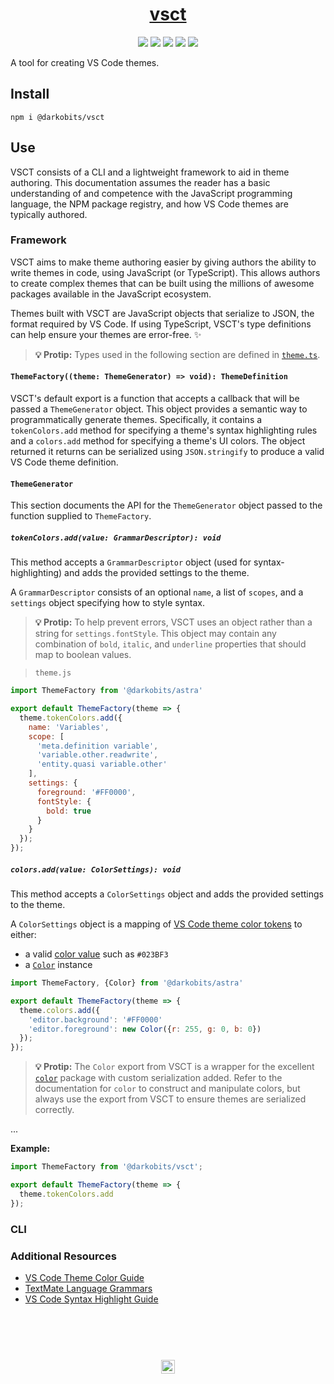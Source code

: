 <a href="#top" id="top">
  <h1 color="#FFFFFF" align="center">vsct</h1>
</a>
<p align="center">
  <a href="https://www.npmjs.com/package/@darkobits/vsct"><img src="https://img.shields.io/npm/v/@darkobits/vsct.svg?style=flat-square"></a>
  <a href="https://travis-ci.org/darkobits/vsct"><img src="https://img.shields.io/travis/darkobits/vsct.svg?style=flat-square"></a>
  <a href="https://www.codacy.com/app/darkobits/vsct"><img src="https://img.shields.io/codacy/coverage/43d139dd28af46aaaba1bbb76225f1ce.svg?style=flat-square"></a>
  <a href="https://github.com/conventional-changelog/standard-version"><img src="https://img.shields.io/badge/conventional%20commits-1.0.0-027dc6.svg?style=flat-square"></a>
  <a href="https://github.com/sindresorhus/xo"><img src="https://img.shields.io/badge/code_style-XO-e271a5.svg?style=flat-square"></a>
</p>

A tool for creating VS Code themes.

## Install

```
npm i @darkobits/vsct
```

## Use

VSCT consists of a CLI and a lightweight framework to aid in theme authoring.
This documentation assumes the reader has a basic understanding of and
competence with the JavaScript programming language, the NPM package registry,
and how VS Code themes are typically authored.

### Framework

VSCT aims to make theme authoring easier by giving authors the ability to write
themes in code, using JavaScript (or TypeScript). This allows authors to create
complex themes that can be built using the millions of awesome packages
available in the JavaScript ecosystem.

Themes built with VSCT are JavaScript objects that serialize to JSON, the format
required by VS Code. If using TypeScript, VSCT's type definitions can help
ensure your themes are error-free. ✨

> **💡 Protip:** Types used in the following section are defined in
> [`theme.ts`](/src/lib/theme.ts).

#### `ThemeFactory((theme: ThemeGenerator) => void): ThemeDefinition`

VSCT's default export is a function that accepts a callback that will be passed
a `ThemeGenerator` object. This object provides a semantic way to
programmatically generate themes. Specifically, it contains a `tokenColors.add`
method for specifying a theme's syntax highlighting rules and a `colors.add`
method for specifying a theme's UI colors. The object returned it returns can be
serialized using `JSON.stringify` to produce a valid VS Code theme definition.

#### `ThemeGenerator`

This section documents the API for the `ThemeGenerator` object passed to the
function supplied to `ThemeFactory`.

##### `tokenColors.add(value: GrammarDescriptor): void`

This method accepts a `GrammarDescriptor` object (used for syntax-highlighting)
and adds the provided settings to the theme.

A `GrammarDescriptor` consists of an optional `name`, a list of `scopes`, and a
`settings` object specifying how to style syntax.

> **💡 Protip:** To help prevent errors, VSCT uses an object rather than a
> string for `settings.fontStyle`. This object may contain any combination of
> `bold`, `italic`, and `underline` properties that should map to boolean
> values.

> `theme.js`

```js
import ThemeFactory from '@darkobits/astra'

export default ThemeFactory(theme => {
  theme.tokenColors.add({
    name: 'Variables',
    scope: [
      'meta.definition variable',
      'variable.other.readwrite',
      'entity.quasi variable.other'
    ],
    settings: {
      foreground: '#FF0000',
      fontStyle: {
        bold: true
      }
    }
  });
});
```

##### `colors.add(value: ColorSettings): void`

This method accepts a `ColorSettings` object and adds the provided settings to
the theme.

A `ColorSettings` object is a mapping of [VS Code theme color tokens](https://code.visualstudio.com/api/references/theme-color) to either:

* a valid [color value](https://code.visualstudio.com/api/references/theme-color#color-formats)
  such as `#023BF3`
* a [`Color`](https://github.com/Qix-/color) instance

```js
import ThemeFactory, {Color} from '@darkobits/astra'

export default ThemeFactory(theme => {
  theme.colors.add({
    'editor.background': '#FF0000'
    'editor.foreground': new Color({r: 255, g: 0, b: 0})
  });
});
```

> **💡 Protip:** The `Color` export from VSCT is a wrapper for the excellent
> [`color`](https://github.com/Qix-/color) package with custom serialization
> added. Refer to the documentation for `color` to construct and manipulate
> colors, but always use the export from VSCT to ensure themes are serialized
> correctly.


...

**Example:**

```ts
import ThemeFactory from '@darkobits/vsct';

export default ThemeFactory(theme => {
  theme.tokenColors.add
});
```

### CLI


### Additional Resources

* [VS Code Theme Color Guide](https://code.visualstudio.com/api/references/theme-color)
* [TextMate Language Grammars](https://macromates.com/manual/en/language_grammars)
* [VS Code Syntax Highlight Guide](https://code.visualstudio.com/api/language-extensions/syntax-highlight-guide)

## &nbsp;
<p align="center">
  <br>
  <img width="22" height="22" src="https://cloud.githubusercontent.com/assets/441546/25318539/db2f4cf2-2845-11e7-8e10-ef97d91cd538.png">
</p>
